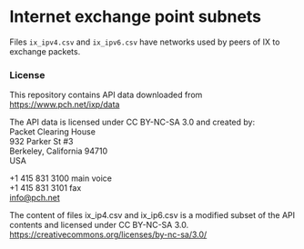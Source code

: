 # Internet exchange point subnets

Files ```ix_ipv4.csv``` and ```ix_ipv6.csv``` have networks used by peers of IX to exchange packets.

### License

This repository contains API data downloaded from https://www.pch.net/ixp/data

The API data is licensed under CC BY-NC-SA 3.0 and created by:  
Packet Clearing House  
932 Parker St #3  
Berkeley, California 94710  
USA  

+1 415 831 3100 main voice  
+1 415 831 3101 fax  
info@pch.net  

The content of files ix_ip4.csv and ix_ip6.csv is a modified subset of the API contents and licensed under CC BY-NC-SA 3.0.  
https://creativecommons.org/licenses/by-nc-sa/3.0/
